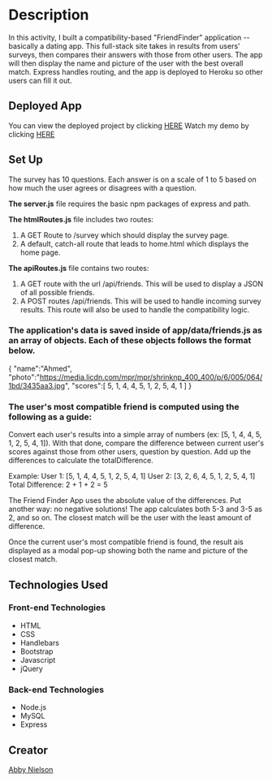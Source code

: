 # Description
In this activity, I built a compatibility-based "FriendFinder" application -- basically a dating app. This full-stack site takes in results from users' surveys, then compares their answers with those from other users. The app will then display the name and picture of the user with the best overall match. Express handles routing, and the app is deployed to Heroku so other users can fill it out.

## Deployed App
You can view the deployed project by clicking <a href="https://aanielsonfriendfinder.herokuapp.com/">HERE</a>
Watch my demo by clicking <a href="https://youtu.be/DPc9erbdPnE">HERE</a>

## Set Up

The survey has 10 questions. Each answer is on a scale of 1 to 5 based on how much the user agrees or disagrees with a question.

**The server.js** file requires the basic npm packages of express and path.

**The htmlRoutes.js** file includes two routes:

  1. A GET Route to /survey which should display the survey page.
  2. A default, catch-all route that leads to home.html which displays the home page.

**The apiRoutes.js** file contains two routes:

  1. A GET route with the url /api/friends. This will be used to display a JSON of all possible friends.
  2. A POST routes /api/friends. This will be used to handle incoming survey results. This route will also be used to handle the compatibility logic.

### The application's data is saved inside of app/data/friends.js as an array of objects. Each of these objects follows the format below.
  {
    "name":"Ahmed",
    "photo":"https://media.licdn.com/mpr/mpr/shrinknp_400_400/p/6/005/064/1bd/3435aa3.jpg",
    "scores":[
        5,
        1,
        4,
        4,
        5,
        1,
        2,
        5,
        4,
        1
      ]
  }

### The user's most compatible friend is computed using the following as a guide:

Convert each user's results into a simple array of numbers (ex: [5, 1, 4, 4, 5, 1, 2, 5, 4, 1]).
With that done, compare the difference between current user's scores against those from other users, question by question. Add up the differences to calculate the totalDifference.

Example:
User 1: [5, 1, 4, 4, 5, 1, 2, 5, 4, 1]
User 2: [3, 2, 6, 4, 5, 1, 2, 5, 4, 1]
Total Difference: 2 + 1 + 2 = 5

The Friend Finder App uses the absolute value of the differences. Put another way: no negative solutions! The app calculates both 5-3 and 3-5 as 2, and so on.
The closest match will be the user with the least amount of difference.

Once the current user's most compatible friend is found, the result ais displayed as a modal pop-up showing both the name and picture of the closest match.

## Technologies Used
### Front-end Technologies 
* HTML
* CSS
* Handlebars
* Bootstrap
* Javascript
* jQuery

### Back-end Technologies
* Node.js
* MySQL
* Express

## Creator
[Abby Nielson](https://github.com/aanielson)
